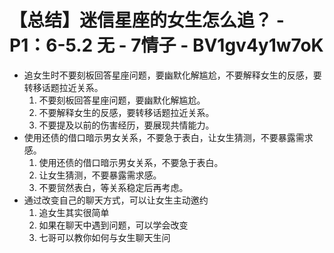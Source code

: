 # 【总结】迷信星座的女生怎么追？ - P1：6-5.2 无 - 7情子 - BV1gv4y1w7oK

-   追女生时不要刻板回答星座问题，要幽默化解尴尬，不要解释女生的反感，要转移话题拉近关系。
    1.  不要刻板回答星座问题，要幽默化解尴尬。
    2.  不要解释女生的反感，要转移话题拉近关系。
    3.  不要提及以前的伤害经历，要展现共情能力。
-   使用还债的借口暗示男女关系，不要急于表白，让女生猜测，不要暴露需求感。
    1.  使用还债的借口暗示男女关系，不要急于表白。
    2.  让女生猜测，不要暴露需求感。
    3.  不要贸然表白，等关系稳定后再考虑。
-   通过改变自己的聊天方式，可以让女生主动邀约
    1.  追女生其实很简单
    2.  如果在聊天中遇到问题，可以学会改变
    3.  七哥可以教你如何与女生聊天生问